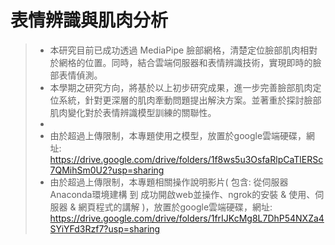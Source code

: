 # 表情辨識與肌肉分析
>- 本研究目前已成功透過 MediaPipe 臉部網格，清楚定位臉部肌肉相對於網格的位置。同時，結合雲端伺服器和表情辨識技術，實現即時的臉部表情偵測。
>- 本學期之研究方向，將基於以上初步研究成果，進一步完善臉部肌肉定位系統，針對更深層的肌肉牽動問題提出解決方案。並著重於探討臉部肌肉變化對於表情辨識模型訓練的關聯性。
>- 
>- 由於超過上傳限制，本專題使用之模型，放置於google雲端硬碟，網址: https://drive.google.com/drive/folders/1f8ws5u3OsfaRlpCaTlERSc7QMihSm0U2?usp=sharing
>- 由於超過上傳限制，本專題相關操作說明影片( 包含: 從伺服器Anaconda環境建構 到 成功開啟web並操作、ngrok的安裝 & 使用、伺服器 & 網頁程式的講解 )，放置於google雲端硬碟，網址: https://drive.google.com/drive/folders/1frIJKcMg8L7DhP54NXZa4SYiYFd3Rzf7?usp=sharing
